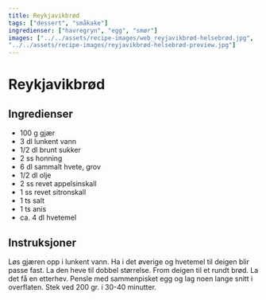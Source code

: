 ```yaml
---
title: Reykjavikbrød
tags: ["dessert", "småkake"]
ingredienser: ["havregryn", "egg", "smør"]
images: ["../../assets/recipe-images/web_reyjavikbrød-helsebrød.jpg",
"../../assets/recipe-images/reyjavikbrød-helsebrød-preview.jpg"]
---
```


# Reykjavikbrød

## Ingredienser

- 100 g gjær
- 3 dl lunkent vann
- 1/2 dl brunt sukker
- 2 ss honning
- 6 dl sammalt hvete, grov
- 1/2 dl olje
- 2 ss revet appelsinskall
- 1 ss revet sitronskall
- 1 ts salt
- 1 ts anis
- ca. 4 dl hvetemel

## Instruksjoner

Løs gjæren opp i lunkent vann. Ha i det øverige og hvetemel til deigen blir passe fast. La den heve til dobbel størrelse. From deigen til et rundt brød. La det få en etterhev. Pensle med sammenpisket egg og lag noen lange snitt i overflaten. Stek ved 200 gr. i 30-40 minutter.
